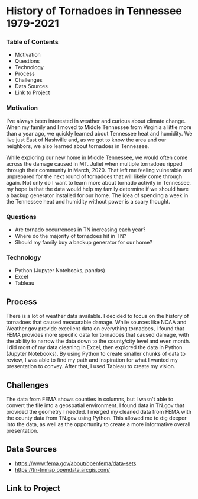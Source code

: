 # History of Tornadoes in Tennessee 1979-2021
### Table of Contents
- Motivation
- Questions
- Technology
- Process
- Challenges
- Data Sources
- Link to Project

### Motivation
I've always been interested in weather and curious about climate change. When my family and I moved to Middle Tennessee from Virginia a little more than a year ago, we quickly learned about Tennessee heat and humidity. We live just East of Nashville and, as we got to know the area and our neighbors, we also learned about tornadoes in Tennessee.

While exploring our new home in Middle Tennessee, we would often come across the damage caused in MT. Juliet when multiple tornadoes ripped through their community in March, 2020. That left me feeling vulnerable and unprepared for the next round of tornadoes that will likely come through again. Not only do I want to learn more about tornado activity in Tennessee, my hope is that the data would help my family determine if we should have a backup generator installed for our home. The idea of spending a week in the Tennessee heat and humidity without power is a scary thought.

### Questions
- Are tornado occurrences in TN increasing each year?
- Where do the majority of tornadoes hit in TN?
- Should my family buy a backup generator for our home?

### Technology
- Python (Jupyter Notebooks, pandas)
- Excel
- Tableau

## Process
There is a lot of weather data available. I decided to focus on the history of tornadoes that caused measurable damage. While sources like NOAA and Weather.gov provide excellent data on everything tornadoes, I found that FEMA provides more specific data for tornadoes that caused damage, with the ability to narrow the data down to the county/city level and even month. I did most of my data cleaning in Excel, then explored the data in Python (Jupyter Notebooks). By using Python to create smaller chunks of data to review, I was able to find my path and inspiration for what I wanted my presentation to convey. After that, I used Tableau to create my vision.

## Challenges
The data from FEMA shows counties in columns, but I wasn't able to convert the file into a geospatial environment. I found data in TN.gov that provided the geometry I needed. I merged my cleaned data from FEMA with the county data from TN.gov using Python. This allowed me to dig deeper into the data, as well as the opportunity to create a more informative overall presentation.

## Data Sources
- https://www.fema.gov/about/openfema/data-sets
- https://tn-tnmap.opendata.arcgis.com/

## Link to Project
